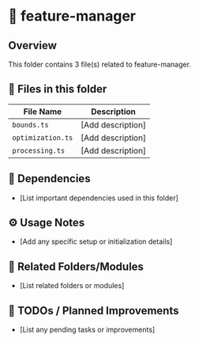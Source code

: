 # 📂 feature-manager

## Overview
This folder contains 3 file(s) related to feature-manager.

## 📄 Files in this folder

| File Name | Description |
|-----------|-------------|
| `bounds.ts` | [Add description] |
| `optimization.ts` | [Add description] |
| `processing.ts` | [Add description] |

## 🔗 Dependencies
- [List important dependencies used in this folder]

## ⚙️ Usage Notes
- [Add any specific setup or initialization details]

## 🔄 Related Folders/Modules
- [List related folders or modules]

## 🚧 TODOs / Planned Improvements
- [List any pending tasks or improvements]
